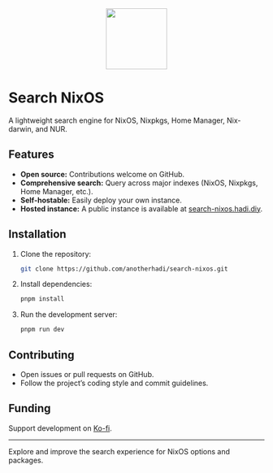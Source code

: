 <div align="center">
    <img src="https://raw.githubusercontent.com/anotherhadi/search-nixos/main/src/static/logo.png" width="120px" />
</div>

# Search NixOS

A lightweight search engine for NixOS, Nixpkgs, Home Manager, Nix-darwin, and NUR.

## Features

- **Open source:** Contributions welcome on GitHub.
- **Comprehensive search:** Query across major indexes (NixOS, Nixpkgs, Home Manager, etc.).
- **Self-hostable:** Easily deploy your own instance.
- **Hosted instance:** A public instance is available at [search-nixos.hadi.diy](https://search-nixos.hadi.diy).

## Installation

1. Clone the repository:

   ```bash
   git clone https://github.com/anotherhadi/search-nixos.git
   ```

2. Install dependencies:

   ```bash
   pnpm install
   ```

3. Run the development server:

   ```bash
   pnpm run dev
   ```

## Contributing

- Open issues or pull requests on GitHub.
- Follow the project’s coding style and commit guidelines.

## Funding

Support development on [Ko-fi](https://ko-fi.com/anotherhadi).

---

Explore and improve the search experience for NixOS options and packages.
